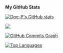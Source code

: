 <b>My GitHub Stats</b>

<a href="http://www.github.com/Doe-P"><img src="https://github-readme-stats.vercel.app/api?username=Doe-P&show_icons=true&hide=&count_private=true&title_color=0891b2&text_color=ffffff&icon_color=22c55e&bg_color=000000&hide_border=true&show_icons=true" alt="Doe-P's GitHub stats" /></a>

<a href="http://www.github.com/Doe-P"><img src="https://github-readme-streak-stats.herokuapp.com/?user=Doe-P&stroke=ffffff&background=000000&ring=0891b2&fire=0891b2&currStreakNum=ffffff&currStreakLabel=0891b2&sideNums=ffffff&sideLabels=ffffff&dates=ffffff&hide_border=true" /></a>

<a href="http://www.github.com/Doe-P"><img src="https://github-readme-activity-graph.cyclic.app/graph?username=Doe-P&bg_color=000000&color=ffffff&line=22c55e&point=ffffff&area_color=000000&area=true&hide_border=true&custom_title=GitHub%20Commits%20Graph" alt="GitHub Commits Graph" /></a>

<a href="https://github.com/Doe-P" align="left"><img src="https://github-readme-stats.vercel.app/api/top-langs/?username=Doe-P&langs_count=10&title_color=0891b2&text_color=ffffff&icon_color=22c55e&bg_color=000000&hide_border=true&locale=en&custom_title=Top%20%Languages" alt="Top Languages" /></a>
